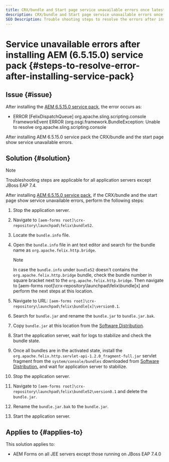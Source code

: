 ```yaml
---
title: CRX/bundle and Start page service unavailable errors once latest 6.5.15.0 service pack is installed
description: CRX/bundle and Start page service unavailable errors once latest 6.5.15.0 service pack is installed
SEO Description: Trouble shooting steps to resolve the errors after installing latest 6.5.15.0 service pack
---
```


# Service unavailable errors after installing AEM (6.5.15.0) service pack {#steps-to-resolve-error-after-installing-service-pack}

## Issue {#issue}

After installing the [AEM 6.5.15.0 service pack](https://experience.adobe.com/#/downloads/content/software-distribution/en/aem.html?package=/content/software-distribution/en/details.html/content/dam/aem/public/adobe/packages/cq650/servicepack/aem-service-pkg-6.5.15.0.zip), the error occurs as:
* ERROR [FelixDispatchQueue] org.apache.sling.scripting.console FrameworkEvent ERROR (org.osgi.framework.BundleException: Unable to resolve org.apache.sling.scripting.console

After installing AEM 6.5.15.0 service pack the CRX/bundle and the start page show service unavailable errors.

## Solution {#solution}

>[!NOTE]
>
>Troubleshooting steps are applicable for all application servers except JBoss EAP 7.4.

After installing [AEM 6.5.15.0 service pack](https://experience.adobe.com/#/downloads/content/software-distribution/en/aem.html?package=/content/software-distribution/en/details.html/content/dam/aem/public/adobe/packages/cq650/servicepack/aem-service-pkg-6.5.15.0.zip), if the CRX/bundle and the start page show service unavailable errors, perform the following steps:

1. Stop the application server.
1. Navigate to `[aem-forms root]\crx-repository\launchpad\felix\bundle52`.
1. Locate the `bundle.info` file.
1. Open the `bundle.info` file in ant text editor and search for the bundle name as `org.apache.felix.http.bridge`.

   >[!NOTE] 
   >
   >In case the `bundle.info` under `bundle52` doesn't contains the `org.apache.felix.http.bridge` bundle, check the bundle number in square bracket next to the `org.apache.felix.http.bridge`. Then navigate to [aem-forms root]\crx-repository\launchpad\felix\bundle[x] and perform the next steps at this location.

1. Navigate to URL: `[aem-forms root]\crx-repository\launchpad\felix\bundle[x]\version0.1`.
1. Search for `bundle.jar` and rename the `bundle.jar` to `bundle.jar.bak`.
1. Copy `bundle.jar` at this location from the [Software Distribution](https://experience.adobe.com/#/downloads/content/software-distribution/en/aem.html?package=/content/software-distribution/en/details.html/content/dam/aem/public/adobe/packages/cq650/featurepack/bundle.jar).
1. Start the application server, wait for logs to stabilize and check the bundle state.
1. Once all bundles are in the activated state, install the `org.apache.felix.http.servlet-api-1.2.0_fragment-full.jar` servlet fragment from the `system/console/bundles` downloaded from [Software Distribution.](https://experience.adobe.com/#/downloads/content/software-distribution/en/aem.html?package=/content/software-distribution/en/details.html/content/dam/aem/public/adobe/packages/cq650/featurepack/org.apache.felix.http.servlet-api-1.2.0_fragment_full.jar) and wait for  application server to stabilize.
1. Stop the application server.
1. Navigate to `[aem-forms root]\crx-repository\launchpad\felix\bundle52\version0.1` and delete the `bundle.jar`.
1. Rename the `bundle.jar.bak` to the `bundle.jar`. 
1. Start the application server. 

## Applies to {#applies-to}

This solution applies to:
* AEM Forms on all JEE servers except those running on JBoss EAP 7.4.0
